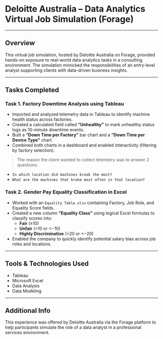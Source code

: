 # Deloitte Australia – Data Analytics Virtual Job Simulation (Forage)
---

## Overview

This virtual job simulation, hosted by Deloitte Australia on Forage, provided hands-on exposure to real-world data analytics tasks in a consulting environment. The simulation mimicked the responsibilities of an entry-level analyst supporting clients with data-driven business insights.

---

## Tasks Completed

### Task 1. Factory Downtime Analysis using Tableau
- Imported and analyzed telemetry data in Tableau to identify machine health status across factories.
- Created a calculated field called **“Unhealthy”** to mark unhealthy status logs as 10-minute downtime events.
- Built a **“Down Time per Factory”** bar chart and a **“Down Time per Device Type”** chart.
- Combined both charts in a dashboard and enabled interactivity (filtering by factory selection).
  
> The reason the client wanted to collect telemetry was to answer 2 questions:
- `In which location did machines break the most?`
- `What are the machines that broke most often in that location?`

### Task 2. Gender Pay Equality Classification in Excel
- Worked with an `Equality Table.xlsx` containing Factory, Job Role, and Equality Score fields.
- Created a new column **“Equality Class”** using logical Excel formulas to classify scores into:
  - **Fair** (±10)
  - **Unfair** (>10 or <−10)
  - **Highly Discriminative** (>20 or <−20)
- Enabled the company to quickly identify potential salary bias across job roles and locations.

---

## Tools & Technologies Used
- Tableau  
- Microsoft Excel  
- Data Analysis
- Data Modeling

---

## Additional Info
This experience was offered by Deloitte Australia via the Forage platform to help participants simulate the role of a data analyst in a professional services environment.
